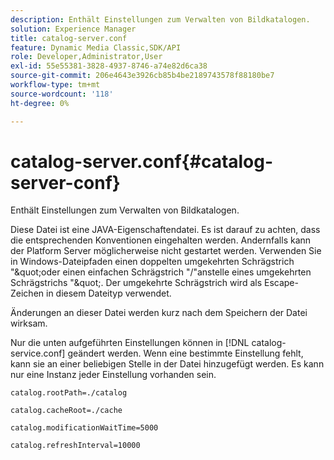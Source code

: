 ```yaml
---
description: Enthält Einstellungen zum Verwalten von Bildkatalogen.
solution: Experience Manager
title: catalog-server.conf
feature: Dynamic Media Classic,SDK/API
role: Developer,Administrator,User
exl-id: 55e55381-3828-4937-8746-a74e82d6ca38
source-git-commit: 206e4643e3926cb85b4be2189743578f88180be7
workflow-type: tm+mt
source-wordcount: '118'
ht-degree: 0%

---
```


# catalog-server.conf{#catalog-server-conf}

Enthält Einstellungen zum Verwalten von Bildkatalogen.

Diese Datei ist eine JAVA-Eigenschaftendatei. Es ist darauf zu achten, dass die entsprechenden Konventionen eingehalten werden. Andernfalls kann der Platform Server möglicherweise nicht gestartet werden. Verwenden Sie in Windows-Dateipfaden einen doppelten umgekehrten Schrägstrich &quot;\&quot;oder einen einfachen Schrägstrich &quot;/&quot;anstelle eines umgekehrten Schrägstrichs &quot;\&quot;. Der umgekehrte Schrägstrich wird als Escape-Zeichen in diesem Dateityp verwendet.

Änderungen an dieser Datei werden kurz nach dem Speichern der Datei wirksam.

Nur die unten aufgeführten Einstellungen können in [!DNL catalog-service.conf] geändert werden. Wenn eine bestimmte Einstellung fehlt, kann sie an einer beliebigen Stelle in der Datei hinzugefügt werden. Es kann nur eine Instanz jeder Einstellung vorhanden sein.

`catalog.rootPath=./catalog`

`catalog.cacheRoot=./cache`

`catalog.modificationWaitTime=5000`

`catalog.refreshInterval=10000`
